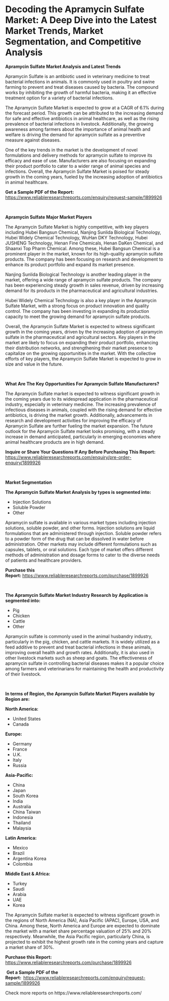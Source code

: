<p><h1>Decoding the Apramycin Sulfate Market: A Deep Dive into the Latest Market Trends, Market Segmentation, and Competitive Analysis</h1></p><p><strong>Apramycin Sulfate Market Analysis and Latest Trends</strong></p>
<p><p>Apramycin Sulfate is an antibiotic used in veterinary medicine to treat bacterial infections in animals. It is commonly used in poultry and swine farming to prevent and treat diseases caused by bacteria. The compound works by inhibiting the growth of harmful bacteria, making it an effective treatment option for a variety of bacterial infections.</p><p>The Apramycin Sulfate Market is expected to grow at a CAGR of 6.1% during the forecast period. This growth can be attributed to the increasing demand for safe and effective antibiotics in animal healthcare, as well as the rising prevalence of bacterial infections in livestock. Additionally, the growing awareness among farmers about the importance of animal health and welfare is driving the demand for apramycin sulfate as a preventive measure against diseases.</p><p>One of the key trends in the market is the development of novel formulations and delivery methods for apramycin sulfate to improve its efficacy and ease of use. Manufacturers are also focusing on expanding their product portfolio to cater to a wider range of animal species and infections. Overall, the Apramycin Sulfate Market is poised for steady growth in the coming years, fueled by the increasing adoption of antibiotics in animal healthcare.</p></p>
<p><strong>Get a Sample PDF of the Report:&nbsp;</strong> <a href="https://www.reliableresearchreports.com/enquiry/request-sample/1899926">https://www.reliableresearchreports.com/enquiry/request-sample/1899926</a></p>
<p>&nbsp;</p>
<p><strong>Apramycin Sulfate Major Market Players</strong></p>
<p><p>The Apramycin Sulfate Market is highly competitive, with key players including Hubei Bangsun Chemical, Nanjing Sunlida Biological Technology, Hubei Widely Chemical Technology, WuHan DKY Technology, Hubei JUSHENG Technology, Henan Fine Chemicals, Henan DaKen Chemical, and Shaanxi Top Pharm Chemical. Among these, Hubei Bangsun Chemical is a prominent player in the market, known for its high-quality apramycin sulfate products. The company has been focusing on research and development to enhance its product portfolio and expand its market presence.</p><p>Nanjing Sunlida Biological Technology is another leading player in the market, offering a wide range of apramycin sulfate products. The company has been experiencing steady growth in sales revenue, driven by increasing demand for its products in the pharmaceutical and agricultural industries.</p><p>Hubei Widely Chemical Technology is also a key player in the Apramycin Sulfate Market, with a strong focus on product innovation and quality control. The company has been investing in expanding its production capacity to meet the growing demand for apramycin sulfate products.</p><p>Overall, the Apramycin Sulfate Market is expected to witness significant growth in the coming years, driven by the increasing adoption of apramycin sulfate in the pharmaceutical and agricultural sectors. Key players in the market are likely to focus on expanding their product portfolio, enhancing their distribution networks, and strengthening their market presence to capitalize on the growing opportunities in the market. With the collective efforts of key players, the Apramycin Sulfate Market is expected to grow in size and value in the future.</p></p>
<p>&nbsp;</p>
<p><strong>What Are The Key Opportunities For Apramycin Sulfate Manufacturers?</strong></p>
<p><p>The Apramycin Sulfate market is expected to witness significant growth in the coming years due to its widespread application in the pharmaceutical industry, especially in veterinary medicine. The increasing prevalence of infectious diseases in animals, coupled with the rising demand for effective antibiotics, is driving the market growth. Additionally, advancements in research and development activities for improving the efficacy of Apramycin Sulfate are further fueling the market expansion. The future outlook for the Apramycin Sulfate market looks promising, with a steady increase in demand anticipated, particularly in emerging economies where animal healthcare products are in high demand.</p></p>
<p><strong>Inquire or Share Your Questions If Any Before Purchasing This Report:</strong> <a href="https://www.reliableresearchreports.com/enquiry/pre-order-enquiry/1899926">https://www.reliableresearchreports.com/enquiry/pre-order-enquiry/1899926</a></p>
<p>&nbsp;</p>
<p><strong>Market Segmentation</strong></p>
<p><strong>The Apramycin Sulfate Market Analysis by types is segmented into:</strong></p>
<p><ul><li>Injection Solutions</li><li>Soluble Powder</li><li>Other</li></ul></p>
<p><p>Apramycin sulfate is available in various market types including injection solutions, soluble powder, and other forms. Injection solutions are liquid formulations that are administered through injection. Soluble powder refers to a powder form of the drug that can be dissolved in water before administration. Other markets may include different formulations such as capsules, tablets, or oral solutions. Each type of market offers different methods of administration and dosage forms to cater to the diverse needs of patients and healthcare providers.</p></p>
<p><strong>Purchase this Report:&nbsp;</strong><a href="https://www.reliableresearchreports.com/purchase/1899926">https://www.reliableresearchreports.com/purchase/1899926</a></p>
<p>&nbsp;</p>
<p><strong>The Apramycin Sulfate Market Industry Research by Application is segmented into:</strong></p>
<p><ul><li>Pig</li><li>Chicken</li><li>Cattle</li><li>Other</li></ul></p>
<p><p>Apramycin sulfate is commonly used in the animal husbandry industry, particularly in the pig, chicken, and cattle markets. It is widely utilized as a feed additive to prevent and treat bacterial infections in these animals, improving overall health and growth rates. Additionally, it is also used in other livestock markets such as sheep and goats. The effectiveness of apramycin sulfate in controlling bacterial diseases makes it a popular choice among farmers and veterinarians for maintaining the health and productivity of their livestock.</p></p>
<p>&nbsp;</p>
<p><strong>In terms of Region, the Apramycin Sulfate Market Players available by Region are:</strong></p>
<p>
    <p> <strong> North America: </strong>
        <ul>
            <li>United States</li>
            <li>Canada</li>
        </ul>
        </p> 
    <p> <strong> Europe: </strong>
        <ul>
            <li>Germany</li>
            <li>France</li>
            <li>U.K.</li>
            <li>Italy</li>
            <li>Russia</li>
        </ul>
        </p> 
    <p> <strong> Asia-Pacific: </strong>
        <ul>
            <li>China</li>
            <li>Japan</li>
            <li>South Korea</li>
            <li>India</li>
            <li>Australia</li>
            <li>China Taiwan</li>
            <li>Indonesia</li>
            <li>Thailand</li>
            <li>Malaysia</li>
        </ul>
        </p> 
    <p> <strong> Latin America: </strong>
        <ul>
            <li>Mexico</li>
            <li>Brazil</li>
            <li>Argentina Korea</li>
            <li>Colombia</li>
        </ul>
        </p> 
    <p> <strong> Middle East & Africa: </strong>
        <ul>
            <li>Turkey</li>
            <li>Saudi</li>
            <li>Arabia</li>
            <li>UAE</li>
            <li>Korea</li>
        </ul>
    </p>
    </p>
<p><p>The Apramycin Sulfate market is expected to witness significant growth in the regions of North America (NA), Asia Pacific (APAC), Europe, USA, and China. Among these, North America and Europe are expected to dominate the market with a market share percentage valuation of 25% and 20% respectively. Meanwhile, the Asia Pacific region, particularly China, is projected to exhibit the highest growth rate in the coming years and capture a market share of 30%.</p></p>
<p><strong>Purchase this Report: </strong><a href="https://www.reliableresearchreports.com/purchase/1899926">https://www.reliableresearchreports.com/purchase/1899926</a></p>
<p>&nbsp;<strong>Get a Sample PDF of the Report:&nbsp;&nbsp;</strong><a href="https://www.reliableresearchreports.com/enquiry/request-sample/1899926">https://www.reliableresearchreports.com/enquiry/request-sample/1899926</a></p>
<p><strong></strong></p>
<p>Check more reports on https://www.reliableresearchreports.com/</p>